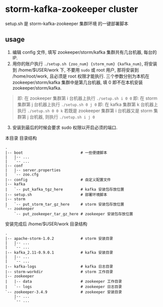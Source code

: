 # storm-kafka-zookeeper cluster

setup.sh 是 storm-kafka-zookeeper 集群环境 的一键部署脚本

## usage

1. 编辑 config 文件, 填写 zookeeper/storm/kafka 集群共有几台机器, 每台的 IP.
2. 用你的账户执行 `./setup.sh {zoo_num} {storm_num} {kafka_num}`, 将安装到 /home/$USER/work 下, 不要用 `sudo` 或 root 用户, 那将安装到 /home/root/work, 且必须是 root 权限才能执行. 三个参数分别为本机在 zookeeper/storm/kafka 集群中是第几台机器, 填 0 即不在本机安装 zookeeper/storm/kafka.

> 即: 在 zookeeper 集群第 i 台机器上执行 `./setup.sh i 0 0`
> 即: 在 storm 集群第 j 台机器上执行         `./setup.sh 0 j 0`
> 即: 在 kafka 集群第 k 台机器上执行         `./setup.sh 0 0 k`
> 若既是 zookeeper 集群第 i 台机器又是 storm 集群第 j 台机器, 则执行 `./setup.sh i j 0`

3. 安装到最后的时候会要求 sudo 权限以开启必须的端口.

本目录 目录结构

```
.
|-- boot                          # 一些便捷脚本
|   |-- ...
|   `-- ...
|-- conf
|   |-- server.properties
|   `-- zoo.cfg
|-- config                        # 自定义配置文件
|-- kafka
|   `-- put_kafka_tgz_here        # kafka 安装包存放位置
|-- setup.sh                      # 部署环境脚本
|-- storm
|   `-- put_storm_tar_gz_here     # storm 安装包存放位置
`-- zookeeper
    `-- put_zookeeper_tar_gz_here # zookeeper 安装包存放位置
```

安装完成后 /home/$USER/work 目录结构

```
.
|-- apache-storm-1.0.2            # storm 安装目录
|   |-- ...
|   `-- ...
|-- kafka_2.11-0.9.0.1            # kafka 安装目录
|   |-- ...
|   `-- ...
|-- kafka-logs                    # kafka 日志目录
|-- storm-workdir                 # storm 工作目录
|-- zookeeper
|   |-- data                      # zookeeper 工作目录
|   `-- logs                      # zookeeper 日志目录
`-- zookeeper-3.4.9               # zookeeper 安装目录
    |-- ...
    `-- ...
```
